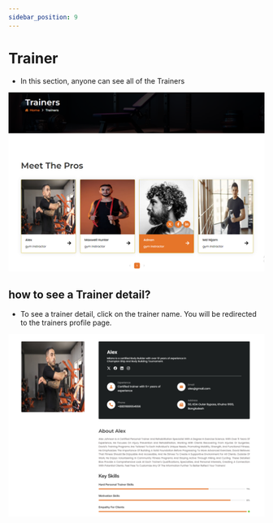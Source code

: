 ```yaml
---
sidebar_position: 9
---
```



# Trainer


- In this section, anyone can see all of the Trainers

![trainer](./img/tt.png)

## how to see a Trainer detail?


- To see a trainer detail, click on the trainer name. You will be redirected to the trainers profile page.

![trainer detail](./img/ttt.png)